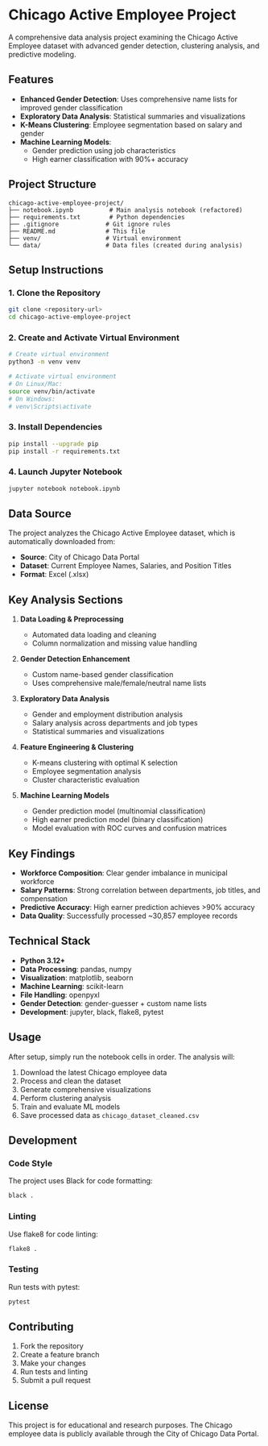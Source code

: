 # Chicago Active Employee Project

A comprehensive data analysis project examining the Chicago Active Employee dataset with advanced gender detection, clustering analysis, and predictive modeling.

## Features

- **Enhanced Gender Detection**: Uses comprehensive name lists for improved gender classification
- **Exploratory Data Analysis**: Statistical summaries and visualizations
- **K-Means Clustering**: Employee segmentation based on salary and gender
- **Machine Learning Models**: 
  - Gender prediction using job characteristics
  - High earner classification with 90%+ accuracy

## Project Structure

```
chicago-active-employee-project/
├── notebook.ipynb          # Main analysis notebook (refactored)
├── requirements.txt        # Python dependencies
├── .gitignore             # Git ignore rules
├── README.md              # This file
├── venv/                  # Virtual environment
└── data/                  # Data files (created during analysis)
```

## Setup Instructions

### 1. Clone the Repository
```bash
git clone <repository-url>
cd chicago-active-employee-project
```

### 2. Create and Activate Virtual Environment
```bash
# Create virtual environment
python3 -m venv venv

# Activate virtual environment
# On Linux/Mac:
source venv/bin/activate
# On Windows:
# venv\Scripts\activate
```

### 3. Install Dependencies
```bash
pip install --upgrade pip
pip install -r requirements.txt
```

### 4. Launch Jupyter Notebook
```bash
jupyter notebook notebook.ipynb
```

## Data Source

The project analyzes the Chicago Active Employee dataset, which is automatically downloaded from:
- **Source**: City of Chicago Data Portal
- **Dataset**: Current Employee Names, Salaries, and Position Titles
- **Format**: Excel (.xlsx)

## Key Analysis Sections

1. **Data Loading & Preprocessing**
   - Automated data loading and cleaning
   - Column normalization and missing value handling

2. **Gender Detection Enhancement** 
   - Custom name-based gender classification
   - Uses comprehensive male/female/neutral name lists

3. **Exploratory Data Analysis**
   - Gender and employment distribution analysis
   - Salary analysis across departments and job types
   - Statistical summaries and visualizations

4. **Feature Engineering & Clustering**
   - K-means clustering with optimal K selection
   - Employee segmentation analysis
   - Cluster characteristic evaluation

5. **Machine Learning Models**
   - Gender prediction model (multinomial classification)
   - High earner prediction model (binary classification)
   - Model evaluation with ROC curves and confusion matrices

## Key Findings

- **Workforce Composition**: Clear gender imbalance in municipal workforce
- **Salary Patterns**: Strong correlation between departments, job titles, and compensation
- **Predictive Accuracy**: High earner prediction achieves >90% accuracy
- **Data Quality**: Successfully processed ~30,857 employee records

## Technical Stack

- **Python 3.12+**
- **Data Processing**: pandas, numpy
- **Visualization**: matplotlib, seaborn  
- **Machine Learning**: scikit-learn
- **File Handling**: openpyxl
- **Gender Detection**: gender-guesser + custom name lists
- **Development**: jupyter, black, flake8, pytest

## Usage

After setup, simply run the notebook cells in order. The analysis will:

1. Download the latest Chicago employee data
2. Process and clean the dataset
3. Generate comprehensive visualizations
4. Perform clustering analysis
5. Train and evaluate ML models
6. Save processed data as `chicago_dataset_cleaned.csv`

## Development

### Code Style
The project uses Black for code formatting:
```bash
black .
```

### Linting
Use flake8 for code linting:
```bash
flake8 .
```

### Testing
Run tests with pytest:
```bash
pytest
```

## Contributing

1. Fork the repository
2. Create a feature branch
3. Make your changes
4. Run tests and linting
5. Submit a pull request

## License

This project is for educational and research purposes. The Chicago employee data is publicly available through the City of Chicago Data Portal.
